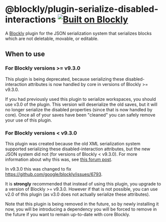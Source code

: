 # @blockly/plugin-serialize-disabled-interactions [![Built on Blockly](https://tinyurl.com/built-on-blockly)](https://github.com/google/blockly)

A [Blockly](https://www.npmjs.com/package/blockly) plugin for the JSON
serialization system that serializes blocks which are not deletable,
movable, or editable.

## When to use

### For Blockly versions >= v9.3.0

This plugin is being deprecated, because serializing these disabled-interaction
attributes is now handled by core in versions of Blockly >= v9.3.0.

If you had previously used this plugin to serialize workspaces, you should use
v3.0 of the plugin. This version will deserialize the old saves, but it will no
longer serialize the disabled properties (since that is now handled by core).
Once all  of your saves have been "cleaned" you can safely remove your use of
this plugin.

### For Blockly versions < v9.3.0

This plugin was created because the old XML serialization system supported
serializing these disabled-interaction attributes, but the new JSON system did
not (for versions of Blockly < v9.3.0). For more information about why this
was, see [this forum post](https://groups.google.com/g/blockly/c/eP9PXVfCaHs/m/S4rPmwnTAQAJ).

In v9.3.0 this was changed to fix https://github.com/google/blockly/issues/6793.

It is **strongly** recommended that instead of using this plugin, you upgrade
to a version of Blockly >= v9.3.0. However if that is not possible, you can use
v2.0 of this plugin (as v3.0 does not actually serialize these attributes).

Note that this plugin is being removed in the future, so by newly installing it
now, you will be introducing a dependency you will be forced to remove in the
future if you want to remain up-to-date with core Blockly.
